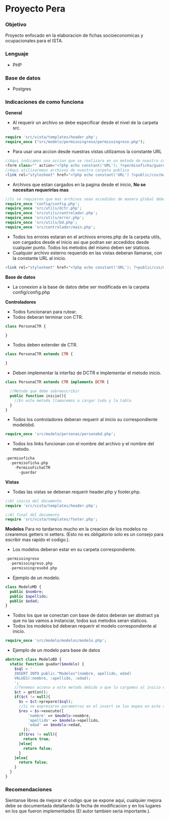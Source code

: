 # Proyecto Pera

### Objetivo
Proyecto enfocado en la elaboracion de fichas socioeconomicas y ocupacionales para el ISTA.

### Lenguaje  
- PHP

### Base de datos
- Postgres

### Indicaciones de como funciona
**General**
- Al requerir un archivo se debe especificar desde el nivel de la carpeta src.
```php
require 'src/vista/templates/header.php';
require_once ("src/modelo/permisoingreso/permisoingreso.php");
```
- Para usar una accion desde nuestras vistas utilizamos la constante URL
```php
//Aqui indicamos una accion que se realizara en un metodo de nuestro controlador
<form class="" action="<?php echo constant('URL'); ?>permisoficha/guardar" method="post">
//Aqui utilizaremos archivos de nuestra carpeta publica
<link rel="stylesheet" href="<?php echo constant('URL') ?>public/css/main.css">
```
- Archivos que estan cargados en la pagina desde el inicio, **No se necesitan requerirlas mas**
```php
//Si se requieren que mas archivos sean accedidos de manera global deben ser especificados en index.php
require_once 'config/config.php';
require_once 'src/utils/dctr.php';
require_once 'src/utils/controlador.php';
require_once 'src/utils/error.php';
require_once 'src/utils/bd.php';
require_once 'src/controlador/main.php';
```
- Todos los errores estaran en el archivos errores.php de la carpeta utils, son cargados desde el inicio asi que podran ser accedidos desde cualquier punto. Todos los metodos del mismo deben ser staticos.
- Cualquier archivo esterno requerido en las vistas deberan llamarse, con la constante URL al inicio.
```php
<link rel="stylesheet" href="<?php echo constant('URL'); ?>public/css/main.css">
```

**Base de datos**
- La conexion a la base de datos debe ser modificada en la carpeta config/config.php

**Controladores**
- Todos funcionaran para rutear.
- Todos deberan terminar con CTR.
```php
class PersonaCTR {

}
```
- Todos deben extender de CTR.
```php
class PersonaCTR extends CTR {

}
```
- Deben implementar la interfaz de DCTR e implementar el metodo inicio.
```php
class PersonaCTR extends CTR implements DCTR {

  //Metodo que debe sobreescribir
  public function inicio(){
    //En este metodo llamaremos a cargar todo y la tabla
  }
}
```
- Todos los controladores deberan requerir al inicio su correspondiente modelobd.
```php
require_once 'src/modelo/personas/personabd.php';
```
- Todos los links funcionan con el nombre del archivo y el nombre del metodo.
```php
-permisoficha
  -permisoficha.php
    -PermisoFichaCTR
      -guardar
```

**Vistas**
- Todas las vistas se deberan requerir header.php y footer.php.
```php
//Al inicio del documento
require 'src/vista/templates/header.php';

//Al final del documento
require 'src/vista/templates/footer.php';
```

**Modelos**
Para no tardarnos mucho en la creacion de los modelos no crearemos getters ni setters. (Esto no es obligatorio solo es un consejo para escribir mas rapido el codigo.).
- Los modelos deberan estar en su carpeta correspondiente.
```php
-permisoingreso
  -permisoingreso.php
  -permisoingresobd.php
```
- Ejemplo de un modelo.
```php
class ModeloMD {
  public $nombre;
  public $apellido;
  public $edad;
}
```
- Todos los que se conectan con base de datos deberan ser abstract ya que no las vamos a instanciar, todos sus metodos seran staticos.
- Todos los modelos bd deberan requerir el modelo correspondiente al inicio.
```php
require_once 'src/modelo/modelos/modelo.php';
```
- Ejemplo de un modelo para base de datos
```php
abstract class ModeloBD {
  static function guadar($modelo) {
    $sql = '
    INSERT INTO public."Modelos"(nombre, apellido, edad)
    VALUES(:nombre, :apellido, :edad);
    ';
    //Tenemos acceso a este metodo debido a que lo cargamos al inicio en el index.php
    $ct = getCon();
    if($ct != null){
      $s = $ct->prepare($sql);
      //Si se expresaron parametros en el insert se los mapea en este array con tipo llave valor
      $res = $s->execute([
          'nombre' => $modelo->nombre,
          'apellido' => $modelo->apellido,
          'edad' => $modelo->edad,
        ]);
      if($res != null){
        return true;
      }else{
        return false;
      }
    }else{
      return false;
    }
  }
}
```

### Recomendaciones
Sientanse libres de mejorar el codigo que se expone aqui, cualquier mejora debe se documentada detallando la fecha de modificacion y en los lugares en los que fueron implementados (El autor tambien seria importante.).
